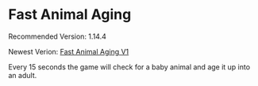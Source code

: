 # Fast Animal Aging
Recommended Version: 1.14.4

Newest Verion: [Fast Animal Aging V1](https://github.com/WaifuBeforeLaifu/Datapacks/raw/master/Fast%20Animal%20Aging/Fast%20Animal%20Aging%20V1.zip)

Every 15 seconds the game will check for a baby animal and age it up into an adult. 
